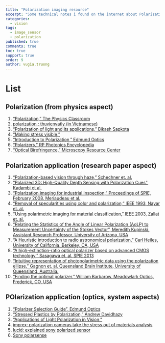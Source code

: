 ```yaml
---
title: "Polarization imaging resource"
excerpt: "Some technical notes i found on the internet about Polarization imaging."
categories: 
  - vision
tags: 
  - image_sensor
  - polarization
published: true
comments: true
toc: true
support: true
order: 9
author: vugia.truong
---
```


# List


## Polarization (from physics aspect)

1. [“Polarization,” The Physics Classroom](https://www.physicsclassroom.com/Class/light/U12L1e.cfm#trans)
2. [polarization : thuvienvatly (in Vietnamese)](http://360.thuvienvatly.com/bai-viet/dien-quang/355-su-phan-cuc-anh-sang)
3. [“Polarization of light and its applications,” Bikash Sapkota](https://www.slideshare.net/BikashSapkota/polarization-of-light?next_slideshow=1) 
4. [“Making stress visible,”](https://www.sciensation.org/hands-on_experiments/e5038p_polarizationStress.html)
14. [“Introduction to Polarization,” Edmund Optics](https://www.edmundoptics.eu/resources/application-notes/optics/introduction-to-polarization/)
15. [“Polarizers,” RP Photonics Encyclopedia](https://www.rp-photonics.com/encyclopedia.html)
18. [“Optical Birefringence,” Microscopy Resource Center](http://olympus.magnet.fsu.edu/primer/lightandcolor/birefringence.html)

## Polarization application (research paper aspect)

1. [“Polarization-based vision through haze,” Schechner et. al.](http://webee.technion.ac.il/cgm/Computer-Graphics-Multimedia/Publications/Papers/2003/2003_Polarization_based_vision_through_haze.pdf) 
4. [“Polarized 3D: High-Quality Depth Sensing with Polarization Cues”, Kadambi et al.](http://web.media.mit.edu/~achoo/polar3D/Kadambi_polar3D_LOW_RESOLUTION.pdf)
10. [“Polarization imaging for industrial inspection,” Proceedings of SPIE, February 2008.
Meriaudeau et al.](https://www.researchgate.net/publication/215561879_Polarization_imaging_for_industrial_inspection)
9. [“Removal of specularities using color and polarization,” IEEE 1993, Nayar et. al.](http://www.cs.columbia.edu/CAVE/publications/pdfs/Nayar_CVPR93.pdf)
10. [“Using polarimetric imaging for material classification,” IEEE 2003, Zallat et. al.](https://pdfs.semanticscholar.org/4e70/cfc1c3ef792592f818ee627e6aba346c218e.pdf)
20. [“Relating the Statistics of the Angle of Linear Polarization (AoLP) to Measurement
Uncertainty of the Stokes Vector”, Meredith Kupinski, Assistant Research Professor, University
of Arizona, USA](http://www.polarisation.eu/projectdir/MKupinskiSlides.pdf)
17. [“A Heuristic introduction to radio astronomical polarization,” Carl Heiles, University
of California, Berkeley, CA, USA](http://hosting.astro.cornell.edu/academics/courses/astro6525/lectures/cheiles_revised.pdf)
18. [“A high-extinction-ratio optical polarizer based on advanced CMOS technology,” Sasagawa
et. al. SPIE 2013](http://spie.org/news/5256-a-high-extinction-ratio-optical-polarizer-based-on-advanced-cmos-technology?SSO=1)
19. [“Intuitive representation of photopolarimetric data using the polarization ellipse,” Gagnon
et. al. Queensland Brain Institute, University of Queensland, Australia.](http://vmcp17.web-servers.com.au/~uqeduau//wp-content/uploads/2016/11/2016-Gagnon-poldat.pdf)
20. [“Finding the optimal polarizer,” William Barbarow, Meadowlark Optics, Frederick, CO,
USA](https://www.meadowlark.com/store/applicationNotes/Finding-the-Optimal-polarizer.pdf)

## POlarization application (optics, system aspects)

1. [“Polarizer Selection Guide”, Edmund Optics](https://www.edmundoptics.com/resources/application-notes/optics/polarizer-selection-guide/) 
7. [“Stressed Plastics by Polarization,” Andrew Davidhazy](https://people.rit.edu/andpph/text-polarization.html)
11. [“Applications of Light Polarization in Vision,”](http://www.cs.cmu.edu/afs/cs/academic/class/16823-s16/www/pdfs/appearance-modeling-18.pdf)
21. [imprex: polarization cameras take the stress out of materials analysis](https://www.imperx.com/wp-content/uploads/2018/10/Polarization-cameras-take-the-stress-out-of-materials-analysis_Imperx_wp_f.pdf)
21. [lucid: explained sony polarized sensor](https://thinklucid.com/tech-briefs/polarization-explained-sony-polarized-sensor/)
22. [Sony polarsense](https://www.sony-semicon.co.jp/products_en/IS/sensor5/index.html)
